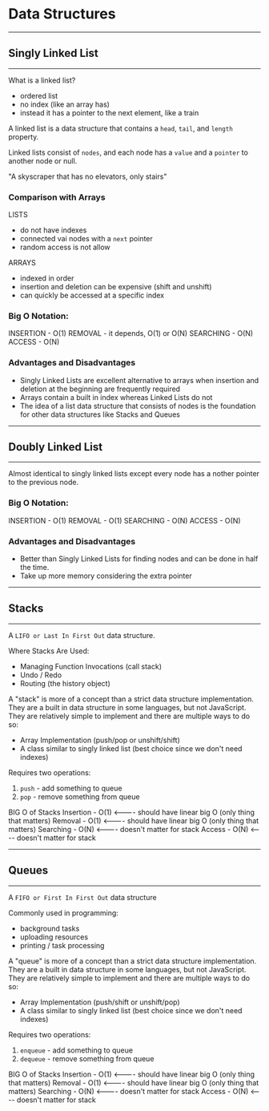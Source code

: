 # Data Structures

----------------------------------------
## Singly Linked List
----------------------------------------
What is a linked list?
- ordered list
- no index (like an array has)
- instead it has a pointer to the next element, like a train 

A linked list is a data structure that contains a `head`, `tail`, and `length` property.

Linked lists consist of `nodes`, and each node has a `value` and a `pointer` to another node or null.

"A skyscraper that has no elevators, only stairs"

### Comparison with Arrays
LISTS
- do not have indexes
- connected vai nodes with a `next` pointer
- random access is not allow

ARRAYS
- indexed in order
- insertion and deletion can be expensive (shift and unshift)
- can quickly be accessed at a specific index

### Big O Notation:
INSERTION - O(1)
REMOVAL - it depends, O(1) or O(N)
SEARCHING - O(N)
ACCESS - O(N)

### Advantages and Disadvantages
- Singly Linked Lists are excellent alternative to arrays when insertion and deletion at the beginning are frequently required
- Arrays contain a built in index whereas Linked Lists do not
- The idea of a list data structure that consists of nodes is the foundation for other data structures like Stacks and Queues

----------------------------------------
## Doubly Linked List
----------------------------------------
Almost identical to singly linked lists except every node has a nother pointer to the previous node.

### Big O Notation:
INSERTION - O(1)
REMOVAL - O(1)
SEARCHING - O(N)
ACCESS - O(N)

### Advantages and Disadvantages
- Better than Singly Linked Lists for finding nodes and can be done in half the time.
- Take up more memory considering the extra pointer

----------------------------------------
## Stacks
----------------------------------------
A `LIFO or Last In First Out` data structure.  

Where Stacks Are Used:
- Managing Function Invocations (call stack)
- Undo / Redo
- Routing (the history object)

A "stack" is more of a concept than a strict data structure implementation.  They are a built in data structure in some languages, but not JavaScript.  They are relatively simple to implement and there are multiple ways to do so:
- Array Implementation (push/pop or unshift/shift)
- A class similar to singly linked list (best choice since we don't need indexes)

Requires two operations: 
1. `push` - add something to queue
2. `pop` - remove something from queue

BIG O of Stacks
Insertion - O(1)  <---- should have linear big O (only thing that matters)
Removal - O(1)    <---- should have linear big O (only thing that matters)
Searching - O(N)  <---- doesn't matter for stack
Access - O(N)     <---- doesn't matter for stack

----------------------------------------
## Queues
----------------------------------------
A `FIFO or First In First Out` data structure

Commonly used in programming:
- background tasks
- uploading resources
- printing / task processing

A "queue" is more of a concept than a strict data structure implementation.  They are a built in data structure in some languages, but not JavaScript.  They are relatively simple to implement and there are multiple ways to do so:
- Array Implementation (push/shift or unshift/pop)
- A class similar to singly linked list (best choice since we don't need indexes)

Requires two operations: 
1. `enqueue` - add something to queue
2. `dequeue` - remove something from queue

BIG O of Stacks
Insertion - O(1)  <---- should have linear big O (only thing that matters)
Removal - O(1)    <---- should have linear big O (only thing that matters)
Searching - O(N)  <---- doesn't matter for stack
Access - O(N)     <---- doesn't matter for stack